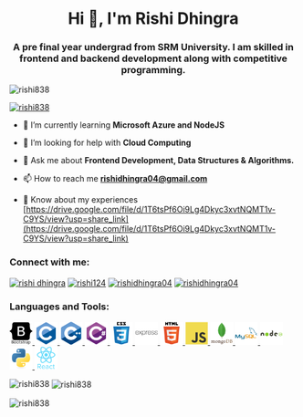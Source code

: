 <h1 align="center">Hi 👋, I'm Rishi Dhingra</h1>
<h3 align="center">A pre final year undergrad from SRM University. I am skilled in frontend and backend development along with competitive programming.</h3>

<p align="left"> <img src="https://komarev.com/ghpvc/?username=rishi838&label=Profile%20views&color=0e75b6&style=flat" alt="rishi838" /> </p>

<p align="left"> <a href="https://github.com/ryo-ma/github-profile-trophy"><img src="https://github-profile-trophy.vercel.app/?username=rishi838" alt="rishi838" /></a> </p>

- 🌱 I’m currently learning **Microsoft Azure and NodeJS**

- 🤝 I’m looking for help with **Cloud Computing**

- 💬 Ask me about **Frontend Development, Data Structures & Algorithms.**

- 📫 How to reach me **rishidhingra04@gmail.com**

- 📄 Know about my experiences [https://drive.google.com/file/d/1T6tsPf6Oi9Lg4Dkyc3xvtNQMT1v-C9YS/view?usp=share_link](https://drive.google.com/file/d/1T6tsPf6Oi9Lg4Dkyc3xvtNQMT1v-C9YS/view?usp=share_link)

<h3 align="left">Connect with me:</h3>
<p align="left">
<a href="https://www.linkedin.com/in/rishi-dhingra-118a20203/" target="blank"><img align="center" src="https://raw.githubusercontent.com/rahuldkjain/github-profile-readme-generator/master/src/images/icons/Social/linked-in-alt.svg" alt="rishi dhingra" height="30" width="40" /></a>
<a href="https://www.codechef.com/users/rishi124" target="blank"><img align="center" src="https://cdn.jsdelivr.net/npm/simple-icons@3.1.0/icons/codechef.svg" alt="rishi124" height="30" width="40" /></a>
<a href="https://www.hackerrank.com/rishidhingra04" target="blank"><img align="center" src="https://raw.githubusercontent.com/rahuldkjain/github-profile-readme-generator/master/src/images/icons/Social/hackerrank.svg" alt="rishidhingra04" height="30" width="40" /></a>
<a href="https://www.leetcode.com/rishidhingra04" target="blank"><img align="center" src="https://raw.githubusercontent.com/rahuldkjain/github-profile-readme-generator/master/src/images/icons/Social/leet-code.svg" alt="rishidhingra04" height="30" width="40" /></a>
</p>

<h3 align="left">Languages and Tools:</h3>
<p align="left"> <a href="https://getbootstrap.com" target="_blank" rel="noreferrer"> <img src="https://raw.githubusercontent.com/devicons/devicon/master/icons/bootstrap/bootstrap-plain-wordmark.svg" alt="bootstrap" width="40" height="40"/> </a> <a href="https://www.cprogramming.com/" target="_blank" rel="noreferrer"> <img src="https://raw.githubusercontent.com/devicons/devicon/master/icons/c/c-original.svg" alt="c" width="40" height="40"/> </a> <a href="https://www.w3schools.com/cpp/" target="_blank" rel="noreferrer"> <img src="https://raw.githubusercontent.com/devicons/devicon/master/icons/cplusplus/cplusplus-original.svg" alt="cplusplus" width="40" height="40"/> </a> <a href="https://www.w3schools.com/cs/" target="_blank" rel="noreferrer"> <img src="https://raw.githubusercontent.com/devicons/devicon/master/icons/csharp/csharp-original.svg" alt="csharp" width="40" height="40"/> </a> <a href="https://www.w3schools.com/css/" target="_blank" rel="noreferrer"> <img src="https://raw.githubusercontent.com/devicons/devicon/master/icons/css3/css3-original-wordmark.svg" alt="css3" width="40" height="40"/> </a> <a href="https://expressjs.com" target="_blank" rel="noreferrer"> <img src="https://raw.githubusercontent.com/devicons/devicon/master/icons/express/express-original-wordmark.svg" alt="express" width="40" height="40"/> </a> <a href="https://www.w3.org/html/" target="_blank" rel="noreferrer"> <img src="https://raw.githubusercontent.com/devicons/devicon/master/icons/html5/html5-original-wordmark.svg" alt="html5" width="40" height="40"/> </a> <a href="https://developer.mozilla.org/en-US/docs/Web/JavaScript" target="_blank" rel="noreferrer"> <img src="https://raw.githubusercontent.com/devicons/devicon/master/icons/javascript/javascript-original.svg" alt="javascript" width="40" height="40"/> </a> <a href="https://www.mongodb.com/" target="_blank" rel="noreferrer"> <img src="https://raw.githubusercontent.com/devicons/devicon/master/icons/mongodb/mongodb-original-wordmark.svg" alt="mongodb" width="40" height="40"/> </a> <a href="https://www.mysql.com/" target="_blank" rel="noreferrer"> <img src="https://raw.githubusercontent.com/devicons/devicon/master/icons/mysql/mysql-original-wordmark.svg" alt="mysql" width="40" height="40"/> </a> <a href="https://nodejs.org" target="_blank" rel="noreferrer"> <img src="https://raw.githubusercontent.com/devicons/devicon/master/icons/nodejs/nodejs-original-wordmark.svg" alt="nodejs" width="40" height="40"/> </a> <a href="https://www.python.org" target="_blank" rel="noreferrer"> <img src="https://raw.githubusercontent.com/devicons/devicon/master/icons/python/python-original.svg" alt="python" width="40" height="40"/> </a> <a href="https://reactjs.org/" target="_blank" rel="noreferrer"> <img src="https://raw.githubusercontent.com/devicons/devicon/master/icons/react/react-original-wordmark.svg" alt="react" width="40" height="40"/> </a> </p>

<p><img align="left" src="https://github-readme-stats.vercel.app/api/top-langs?username=rishi838&show_icons=true&locale=en&layout=compact" alt="rishi838" /></p>

<p>&nbsp;<img align="center" src="https://github-readme-stats.vercel.app/api?username=rishi838&show_icons=true&locale=en" alt="rishi838" /></p>

<p><img align="center" src="https://github-readme-streak-stats.herokuapp.com/?user=rishi838&" alt="rishi838" /></p>
